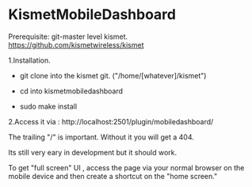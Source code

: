 # KismetMobileDashboard



Prerequisite: git-master level kismet. https://github.com/kismetwireless/kismet

1.Installation.

 - git clone into the kismet git. ("/home/[whatever]/kismet") 
                    
- cd into kismetmobiledashboard

- sudo make install

2.Access it via : http://localhost:2501/plugin/mobiledashboard/

The trailing "/" is important. Without it you will get a 404.

Its still very eary in development but it should work.

To get "full screen" UI , access the page via your normal browser on the mobile device and then create a shortcut on the "home screen."
